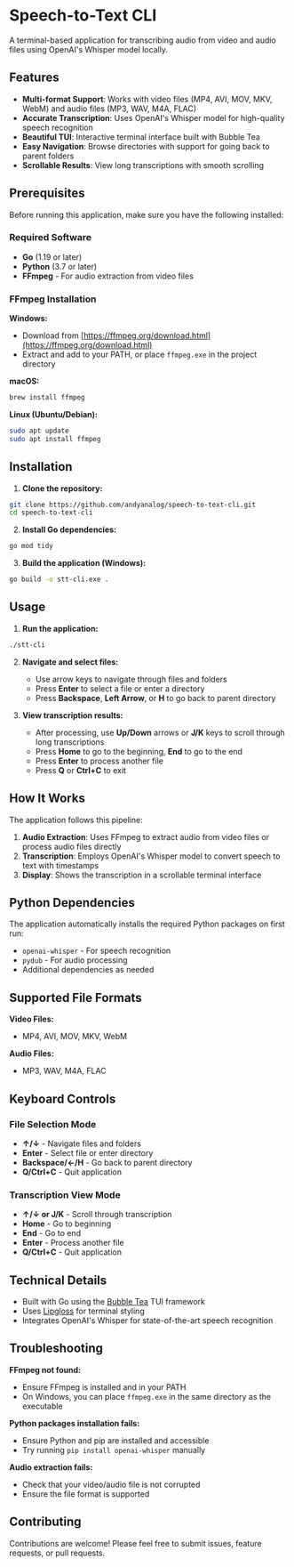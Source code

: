 # Speech-to-Text CLI

A terminal-based application for transcribing audio from video and audio files using OpenAI's Whisper model locally.

## Features

- **Multi-format Support**: Works with video files (MP4, AVI, MOV, MKV, WebM) and audio files (MP3, WAV, M4A, FLAC)
- **Accurate Transcription**: Uses OpenAI's Whisper model for high-quality speech recognition
- **Beautiful TUI**: Interactive terminal interface built with Bubble Tea
- **Easy Navigation**: Browse directories with support for going back to parent folders
- **Scrollable Results**: View long transcriptions with smooth scrolling

## Prerequisites

Before running this application, make sure you have the following installed:

### Required Software
- **Go** (1.19 or later)
- **Python** (3.7 or later)
- **FFmpeg** - For audio extraction from video files

### FFmpeg Installation

**Windows:**
- Download from [https://ffmpeg.org/download.html](https://ffmpeg.org/download.html)
- Extract and add to your PATH, or place `ffmpeg.exe` in the project directory

**macOS:**
```bash
brew install ffmpeg
```

**Linux (Ubuntu/Debian):**
```bash
sudo apt update
sudo apt install ffmpeg
```

## Installation

1. **Clone the repository:**
```bash
git clone https://github.com/andyanalog/speech-to-text-cli.git
cd speech-to-text-cli
```

2. **Install Go dependencies:**
```bash
go mod tidy
```

3. **Build the application (Windows):**
```bash
go build -o stt-cli.exe .
```

## Usage

1. **Run the application:**
```bash
./stt-cli
```

2. **Navigate and select files:**
   - Use arrow keys to navigate through files and folders
   - Press **Enter** to select a file or enter a directory
   - Press **Backspace**, **Left Arrow**, or **H** to go back to parent directory

3. **View transcription results:**
   - After processing, use **Up/Down** arrows or **J/K** keys to scroll through long transcriptions
   - Press **Home** to go to the beginning, **End** to go to the end
   - Press **Enter** to process another file
   - Press **Q** or **Ctrl+C** to exit

## How It Works

The application follows this pipeline:

1. **Audio Extraction**: Uses FFmpeg to extract audio from video files or process audio files directly
2. **Transcription**: Employs OpenAI's Whisper model to convert speech to text with timestamps
3. **Display**: Shows the transcription in a scrollable terminal interface

## Python Dependencies

The application automatically installs the required Python packages on first run:
- `openai-whisper` - For speech recognition
- `pydub` - For audio processing
- Additional dependencies as needed

## Supported File Formats

**Video Files:**
- MP4, AVI, MOV, MKV, WebM

**Audio Files:**
- MP3, WAV, M4A, FLAC

## Keyboard Controls

### File Selection Mode
- **↑/↓** - Navigate files and folders
- **Enter** - Select file or enter directory
- **Backspace/←/H** - Go back to parent directory
- **Q/Ctrl+C** - Quit application

### Transcription View Mode
- **↑/↓ or J/K** - Scroll through transcription
- **Home** - Go to beginning
- **End** - Go to end
- **Enter** - Process another file
- **Q/Ctrl+C** - Quit application

## Technical Details

- Built with Go using the [Bubble Tea](https://github.com/charmbracelet/bubbletea) TUI framework
- Uses [Lipgloss](https://github.com/charmbracelet/lipgloss) for terminal styling
- Integrates OpenAI's Whisper for state-of-the-art speech recognition

## Troubleshooting

**FFmpeg not found:**
- Ensure FFmpeg is installed and in your PATH
- On Windows, you can place `ffmpeg.exe` in the same directory as the executable

**Python packages installation fails:**
- Ensure Python and pip are installed and accessible
- Try running `pip install openai-whisper` manually

**Audio extraction fails:**
- Check that your video/audio file is not corrupted
- Ensure the file format is supported

## Contributing

Contributions are welcome! Please feel free to submit issues, feature requests, or pull requests.